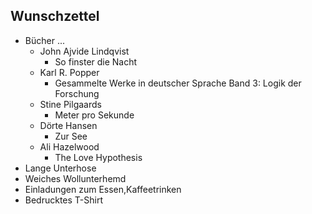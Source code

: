 ## Wunschzettel
* Bücher ...
  * John Ajvide Lindqvist
    * So finster die Nacht
  * Karl R. Popper
    * Gesammelte Werke in deutscher Sprache Band 3: Logik der Forschung
  * Stine Pilgaards
    * Meter pro Sekunde
  * Dörte Hansen
    * Zur See
  * Ali Hazelwood 
    * The Love Hypothesis
* Lange Unterhose
* Weiches Wollunterhemd
* Einladungen zum Essen,Kaffeetrinken
* Bedrucktes T-Shirt
